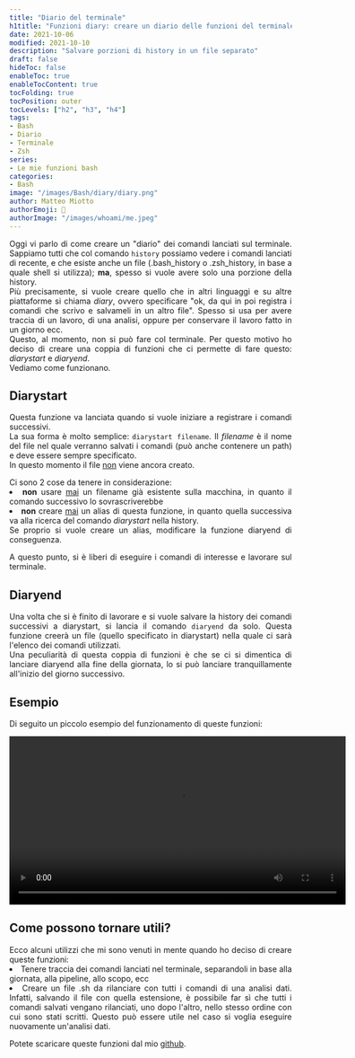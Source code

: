 ```yaml
---
title: "Diario del terminale"
h1title: "Funzioni diary: creare un diario delle funzioni del terminale"
date: 2021-10-06
modified: 2021-10-10
description: "Salvare porzioni di history in un file separato"
draft: false
hideToc: false
enableToc: true
enableTocContent: true
tocFolding: true
tocPosition: outer
tocLevels: ["h2", "h3", "h4"]
tags:
- Bash
- Diario
- Terminale
- Zsh
series:
- Le mie funzioni bash
categories:
- Bash
image: "/images/Bash/diary/diary.png"
author: Matteo Miotto
authorEmoji: 🤖
authorImage: "/images/whoami/me.jpeg"
---
```

<div style="text-align: justify;">

Oggi vi parlo di come creare un "diario" dei comandi lanciati sul terminale. Sappiamo tutti che col comando `history` possiamo vedere i comandi lanciati di recente, e che esiste anche un file (.bash_history o .zsh_history, in base a quale shell si utilizza); **ma**, spesso si vuole avere solo una porzione della history.  
Più precisamente, si vuole creare quello che in altri linguaggi e su altre piattaforme si chiama *diary*, ovvero specificare "ok, da qui in poi registra i comandi che scrivo e salvameli in un altro file". Spesso si usa per avere traccia di un lavoro, di una analisi, oppure per conservare il lavoro fatto in un giorno ecc.  
Questo, al momento, non si può fare col terminale. Per questo motivo ho deciso di creare una coppia di funzioni che ci permette di fare questo: *diarystart* e *diaryend*.  
Vediamo come funzionano.

## Diarystart
Questa funzione va lanciata quando si vuole iniziare a registrare i comandi successivi.  
La sua forma è molto semplice: `diarystart filename`. Il *filename* è il nome del file nel quale verranno salvati i comandi (può anche contenere un path) e deve essere sempre specificato.  
In questo momento il file <u>non</u> viene ancora creato.

<p style="margin-bottom:0;">Ci sono 2 cose da tenere in considerazione:</p>
<li> <b>non</b> usare <u>mai</u> un filename già esistente sulla macchina, in quanto il comando successivo lo sovrascriverebbe</li>
<li> <b>non</b> creare <u>mai</u> un alias di questa funzione, in quanto quella successiva va alla ricerca del comando <i>diarystart</i> nella history.</li> 
Se proprio si vuole creare un alias, modificare la funzione diaryend di conseguenza.
  
A questo punto, si è liberi di eseguire i comandi di interesse e lavorare sul terminale.

## Diaryend
Una volta che si è finito di lavorare e si vuole salvare la history dei comandi successivi a diarystart, si lancia il comando `diaryend` da solo. Questa funzione creerà un file (quello specificato in diarystart) nella quale ci sarà l'elenco dei comandi utilizzati.  
Una peculiarità di questa coppia di funzioni è che se ci si dimentica di lanciare diaryend alla fine della giornata, lo si può lanciare tranquillamente all'inizio del giorno successivo.

## Esempio
Di seguito un piccolo esempio del funzionamento di queste funzioni:

<div style="text-align:center">
<video height=300px width=auto controls>
  <source src="/images/Bash/diary/diary.mov">
</video>
</div>

## Come possono tornare utili?
<p style="margin-bottom:0;">Ecco alcuni utilizzi che mi sono venuti in mente quando ho deciso di creare queste funzioni:</p>
<li>Tenere traccia dei comandi lanciati nel terminale, separandoli in base alla giornata, alla pipeline, allo scopo, ecc</li>
<li>Creare un file .sh da rilanciare con tutti i comandi di una analisi dati. Infatti, salvando il file con quella estensione, è possibile far sì che tutti i comandi salvati vengano rilanciati, uno dopo l'altro, nello stesso ordine con cui sono stati scritti. Questo può essere utile nel caso si voglia eseguire nuovamente un'analisi dati.</li>

Potete scaricare queste funzioni dal mio <a href="https://github.com/mmiots9/bash-functions" target="_blank">github</a>.

</div>